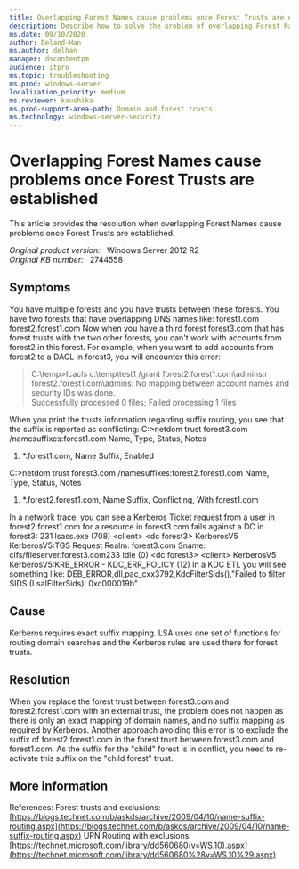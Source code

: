 ```yaml
---
title: Overlapping Forest Names cause problems once Forest Trusts are established
description: Describe how to solve the problem of overlapping Forest Names causes when Forest Trusts are established
ms.date: 09/10/2020
author: Deland-Han
ms.author: delhan 
manager: dscontentpm
audience: itpro
ms.topic: troubleshooting
ms.prod: windows-server
localization_priority: medium
ms.reviewer: kaushika
ms.prod-support-area-path: Domain and forest trusts
ms.technology: windows-server-security
---
```

# Overlapping Forest Names cause problems once Forest Trusts are established

This article provides the resolution when overlapping Forest Names cause problems once Forest Trusts are established.

_Original product version:_ &nbsp; Windows Server 2012 R2  
_Original KB number:_ &nbsp; 2744558

## Symptoms

You have multiple forests and you have trusts between these forests. You have two forests that have overlapping DNS names like:
forest1.com
forest2.forest1.com
Now when you have a third forest forest3.com that has forest trusts with the two other forests, you can't work with accounts from forest2 in this forest. For example, when you want to add accounts from forest2 to a DACL in forest3, you will encounter this error:
>C:\temp>Icacls c:\temp\test1 /grant forest2.forest1.com\admins:r  
forest2.forest1.com\admins: No mapping between account names and security IDs was done.  
Successfully processed 0 files; Failed processing 1 files

When you print the trusts information regarding suffix routing, you see that the suffix is reported as conflicting:
C:\>netdom trust forest3.com /namesuffixes:forest1.com
   Name, Type, Status, Notes
1. *.forest1.com, Name Suffix, Enabled

C:\>netdom trust forest3.com /namesuffixes:forest2.forest1.com
   Name, Type, Status, Notes
1. *.forest2.forest1.com, Name Suffix, Conflicting, With forest1.com

In a network trace, you can see a Kerberos Ticket request from a user in forest2.forest1.com for a resource in forest3.com fails against a DC in forest3:
231 lsass.exe (708) \<client> \<dc forest3> KerberosV5 KerberosV5:TGS Request Realm: forest3.com Sname: cifs/fileserver.forest3.com233 Idle (0) \<dc forest3> \<client> KerberosV5 KerberosV5:KRB_ERROR  - KDC_ERR_POLICY (12)
In a KDC ETL you will see something like:
DEB_ERROR,dll,pac_cxx3792,KdcFilterSids(),"Failed to filter SIDS (LsaIFilterSids): 0xc000019b".

## Cause

Kerberos requires exact suffix mapping. LSA uses one set of functions for routing domain searches and the Kerberos rules are used there for forest trusts.

## Resolution

When you replace the forest trust between forest3.com and forest2.forest1.com with an external trust, the problem does not happen as there is only an exact mapping of domain names, and no suffix mapping as required by Kerberos.
Another approach avoiding this error is to exclude the suffix of forest2.forest1.com in the forest trust between forest3.com and forest1.com. As the suffix for the "child" forest is in conflict, you need to re-activate this suffix on the "child forest" trust.

## More information

References:
Forest trusts and exclusions: [https://blogs.technet.com/b/askds/archive/2009/04/10/name-suffix-routing.aspx](https://blogs.technet.com/b/askds/archive/2009/04/10/name-suffix-routing.aspx) 
UPN Routing with exclusions: [https://technet.microsoft.com/library/dd560680(v=WS.10).aspx](https://technet.microsoft.com/library/dd560680%28v=WS.10%29.aspx)
